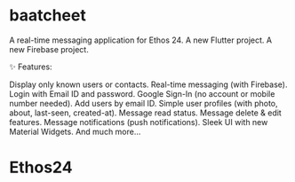 # baatcheet
A real-time messaging application for Ethos 24.
A new Flutter project.
A new Firebase project.

✨ Features:

Display only known users or contacts.
Real-time messaging (with Firebase).
Login with Email ID and password.
Google Sign-In (no account or mobile number needed).
Add users by email ID.
Simple user profiles (with photo, about, last-seen, created-at).
Message read status.
Message delete & edit features.
Message notifications (push notifications).
Sleek UI with new Material Widgets.
And much more...

# Ethos24
